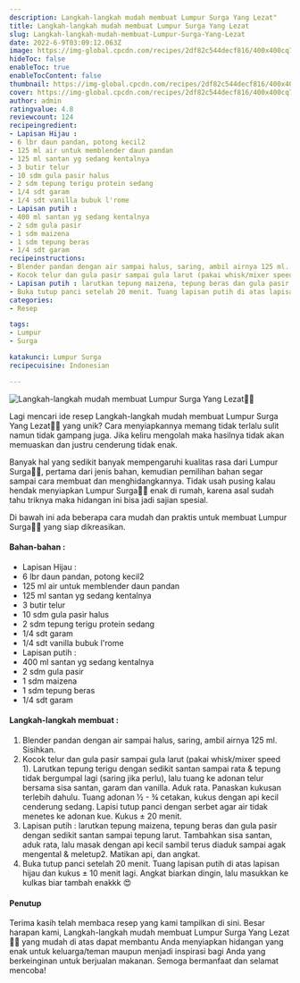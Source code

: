```yaml
---
description: Langkah-langkah mudah membuat Lumpur Surga Yang Lezat"
title: Langkah-langkah mudah membuat Lumpur Surga Yang Lezat
slug: Langkah-langkah-mudah-membuat-Lumpur-Surga-Yang-Lezat
date: 2022-6-9T03:09:12.063Z
image: https://img-global.cpcdn.com/recipes/2df82c544decf816/400x400cq70/photo.jpg
hideToc: false
enableToc: true
enableTocContent: false
thumbnail: https://img-global.cpcdn.com/recipes/2df82c544decf816/400x400cq70/photo.jpg
cover: https://img-global.cpcdn.com/recipes/2df82c544decf816/400x400cq70/photo.jpg
author: admin
ratingvalue: 4.8
reviewcount: 124
recipeingredient:
- Lapisan Hijau :
- 6 lbr daun pandan, potong kecil2
- 125 ml air untuk memblender daun pandan
- 125 ml santan yg sedang kentalnya
- 3 butir telur
- 10 sdm gula pasir halus
- 2 sdm tepung terigu protein sedang
- 1/4 sdt garam
- 1/4 sdt vanilla bubuk l'rome
- Lapisan putih :
- 400 ml santan yg sedang kentalnya
- 2 sdm gula pasir
- 1 sdm maizena
- 1 sdm tepung beras
- 1/4 sdt garam
recipeinstructions:
- Blender pandan dengan air sampai halus, saring, ambil airnya 125 ml. Sisihkan.
- Kocok telur dan gula pasir sampai gula larut (pakai whisk/mixer speed 1). Larutkan tepung terigu dengan sedikit santan sampai rata & tepung tidak bergumpal lagi (saring jika perlu), lalu tuang ke adonan telur bersama sisa santan, garam dan vanilla. Aduk rata. Panaskan kukusan terlebih dahulu. Tuang adonan ½ - ¾ cetakan, kukus dengan api kecil cenderung sedang. Lapisi tutup panci dengan serbet agar air tidak menetes ke adonan kue. Kukus ± 20 menit.
- Lapisan putih : larutkan tepung maizena, tepung beras dan gula pasir dengan sedikit santan sampai tepung larut. Tambahkan sisa santan, aduk rata, lalu masak dengan api kecil sambil terus diaduk sampai agak mengental & meletup2. Matikan api, dan angkat.
- Buka tutup panci setelah 20 menit. Tuang lapisan putih di atas lapisan hijau dan kukus ± 10 menit lagi. Angkat biarkan dingin, lalu masukkan ke kulkas biar tambah enakkk 😍
categories:
- Resep

tags:
- Lumpur
- Surga

katakunci: Lumpur Surga
recipecuisine: Indonesian

---
```


![Langkah-langkah mudah membuat Lumpur Surga Yang Lezat👩‍🍳](https://img-global.cpcdn.com/recipes/2df82c544decf816/400x400cq70/photo.jpg)

Lagi mencari ide resep Langkah-langkah mudah membuat Lumpur Surga Yang Lezat👩‍🍳 yang unik? Cara menyiapkannya memang tidak terlalu sulit namun tidak gampang juga. Jika keliru mengolah maka hasilnya tidak akan memuaskan dan justru cenderung tidak enak.

Banyak hal yang sedikit banyak mempengaruhi kualitas rasa dari Lumpur Surga👩‍🍳, pertama dari jenis bahan, kemudian pemilihan bahan segar sampai cara membuat dan menghidangkannya. Tidak usah pusing kalau hendak menyiapkan Lumpur Surga👩‍🍳 enak di rumah, karena asal sudah tahu triknya maka hidangan ini bisa jadi sajian spesial.

Di bawah ini ada beberapa cara mudah dan praktis untuk membuat Lumpur Surga👩‍🍳 yang siap dikreasikan.

<!--inarticleads1-->

#### Bahan-bahan :

- Lapisan Hijau :
- 6 lbr daun pandan, potong kecil2
- 125 ml air untuk memblender daun pandan
- 125 ml santan yg sedang kentalnya
- 3 butir telur
- 10 sdm gula pasir halus
- 2 sdm tepung terigu protein sedang
- 1/4 sdt garam
- 1/4 sdt vanilla bubuk l'rome
- Lapisan putih :
- 400 ml santan yg sedang kentalnya
- 2 sdm gula pasir
- 1 sdm maizena
- 1 sdm tepung beras
- 1/4 sdt garam

<!--inarticleads2-->

#### Langkah-langkah membuat :

1. Blender pandan dengan air sampai halus, saring, ambil airnya 125 ml. Sisihkan.
1. Kocok telur dan gula pasir sampai gula larut (pakai whisk/mixer speed 1). Larutkan tepung terigu dengan sedikit santan sampai rata & tepung tidak bergumpal lagi (saring jika perlu), lalu tuang ke adonan telur bersama sisa santan, garam dan vanilla. Aduk rata. Panaskan kukusan terlebih dahulu. Tuang adonan ½ - ¾ cetakan, kukus dengan api kecil cenderung sedang. Lapisi tutup panci dengan serbet agar air tidak menetes ke adonan kue. Kukus ± 20 menit.
1. Lapisan putih : larutkan tepung maizena, tepung beras dan gula pasir dengan sedikit santan sampai tepung larut. Tambahkan sisa santan, aduk rata, lalu masak dengan api kecil sambil terus diaduk sampai agak mengental & meletup2. Matikan api, dan angkat.
1. Buka tutup panci setelah 20 menit. Tuang lapisan putih di atas lapisan hijau dan kukus ± 10 menit lagi. Angkat biarkan dingin, lalu masukkan ke kulkas biar tambah enakkk 😍

#### Penutup

Terima kasih telah membaca resep yang kami tampilkan di sini. Besar harapan kami, Langkah-langkah mudah membuat Lumpur Surga Yang Lezat👩‍🍳 yang mudah di atas dapat membantu Anda menyiapkan hidangan yang enak untuk keluarga/teman maupun menjadi inspirasi bagi Anda yang berkeinginan untuk berjualan makanan. Semoga bermanfaat dan selamat mencoba!